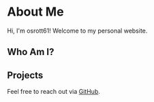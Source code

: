 # About Me

Hi, I'm osrott61! Welcome to my personal website.

## Who Am I?


## Projects


Feel free to reach out via [GitHub](https://github.com/osrott61-gh).